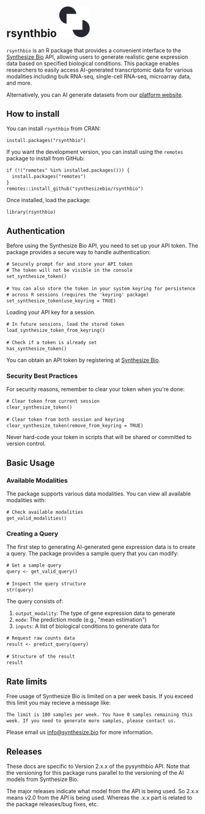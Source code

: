 # rsynthbio <img src="assets/logomark.png" style="width: 80px;" alt="Logomark">

`rsynthbio` is an R package that provides a convenient interface to the [Synthesize Bio](https://www.synthesize.bio/) API, allowing users to generate realistic gene expression data based on specified biological conditions. This package enables researchers to easily access AI-generated transcriptomic data for various modalities including bulk RNA-seq, single-cell RNA-seq, microarray data, and more.

Alternatively, you can AI generate datasets from our [platform website](https://app.synthesize.bio/datasets/).

## How to install

You can install `rsynthbio` from CRAN:

```
install.packages("rsynthbio")
```

If you want the development version, you can install using the `remotes` package to install from GitHub:

```
if (!("remotes" %in% installed.packages())) {
  install.packages("remotes")
}
remotes::install_github("synthesizebio/rsynthbio")
```

Once installed, load the package:

```
library(rsynthbio)
```

## Authentication

Before using the Synthesize Bio API, you need to set up your API token. The package provides a secure way to handle authentication:

```
# Securely prompt for and store your API token
# The token will not be visible in the console
set_synthesize_token()

# You can also store the token in your system keyring for persistence
# across R sessions (requires the 'keyring' package)
set_synthesize_token(use_keyring = TRUE)
```

Loading your API key for a session.

```
# In future sessions, load the stored token
load_synthesize_token_from_keyring()

# Check if a token is already set
has_synthesize_token()
```

You can obtain an API token by registering at [Synthesize Bio](https://app.synthesize.bio).

### Security Best Practices

For security reasons, remember to clear your token when you're done:

```
# Clear token from current session
clear_synthesize_token()

# Clear token from both session and keyring
clear_synthesize_token(remove_from_keyring = TRUE)
```

Never hard-code your token in scripts that will be shared or committed to version control.

## Basic Usage

### Available Modalities

The package supports various data modalities. You can view all available modalities with:

```
# Check available modalities
get_valid_modalities()
```

### Creating a Query

The first step to generating AI-generated gene expression data is to create a query. The package provides a sample query that you can modify:

```
# Get a sample query
query <- get_valid_query()

# Inspect the query structure
str(query)
```

The query consists of:

1. `output_modality`: The type of gene expression data to generate
2. `mode`: The prediction mode (e.g., "mean estimation")
3. `inputs`: A list of biological conditions to generate data for

```
# Request raw counts data
result <- predict_query(query)

# Structure of the result
result
```

## Rate limits

Free usage of Synthesize Bio is limited on a per week basis.
If you exceed this limit you may recieve a message like:

```
The limit is 100 samples per week. You have 0 samples remaining this week. If you need to generate more samples, please contact us.
```

Please email us info@synthesize.bio for more information.

## Releases

These docs are specific to Version 2.x.x of the pysynthbio API.
Note that the versioning for this package runs parallel to the versioning of the AI models from
Synthesize Bio.

The major releases indicate what model from the API is being used. So 2.x.x means v2.0 from the API is being used.
Whereas the .x.x part is related to the package releases/bug fixes, etc.
